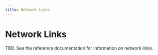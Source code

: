```yaml
---
title: Network Links
---
```


# Network Links

TBD. See the reference documentation for information on network links.
